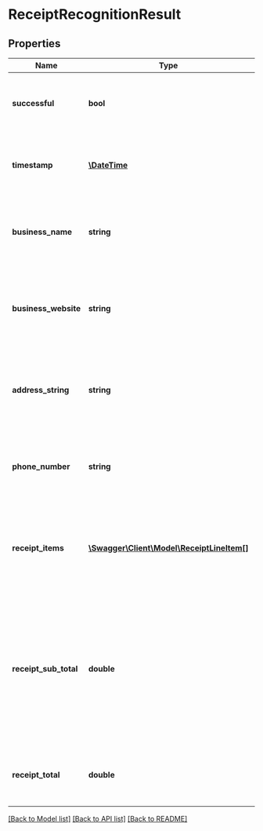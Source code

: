 # ReceiptRecognitionResult

## Properties
Name | Type | Description | Notes
------------ | ------------- | ------------- | -------------
**successful** | **bool** | True if the operation was successful, false otherwise | [optional] 
**timestamp** | [**\DateTime**](\DateTime.md) | The date and time printed on the receipt (if included on the receipt) | [optional] 
**business_name** | **string** | The name of the business printed on the receipt (if included on the receipt) | [optional] 
**business_website** | **string** | The website URL of the business printed on the receipt (if included on the receipt) | [optional] 
**address_string** | **string** | The address of the business printed on the receipt (if included on the receipt) | [optional] 
**phone_number** | **string** | The phone number printed on the receipt (if included on the receipt) | [optional] 
**receipt_items** | [**\Swagger\Client\Model\ReceiptLineItem[]**](ReceiptLineItem.md) | The individual line items comprising the order; does not include total (see ReceiptTotal) | [optional] 
**receipt_sub_total** | **double** | Optional; if available, the monetary value of the receipt subtotal - typically not including specialized line items such as Tax. If this value is not available, it will be 0. | [optional] 
**receipt_total** | **double** | The total monetary value of the receipt (if included on the receipt) | [optional] 

[[Back to Model list]](../README.md#documentation-for-models) [[Back to API list]](../README.md#documentation-for-api-endpoints) [[Back to README]](../README.md)


